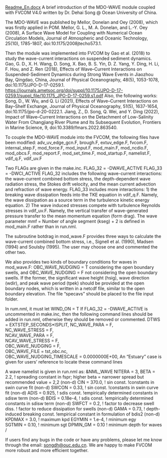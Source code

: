 [Readme_En.docx](https://github.com/DehaiSong/FVCOMv4.0-MDOwave/files/9557300/Readme_En.docx)
A brief introduction of the MDO-WAVE module coupled with FVCOM V4.0 written by Dr. Dehai Song @ Ocean University of China.

The MDO-WAVE was published by Mellor, Donelan and Oey (2008), which was firstly applied in POM.
Mellor, G. L., M. A. Donelan, and L.-Y. Oey (2008), A Surface Wave Model for Coupling with Numerical Ocean Circulation Models, Journal of Atmospheric and Oceanic Technology, 25(10), 1785-1807, doi:10.1175/2008jtecho573.1.

Then the module was implemented into FVCOM by Gao et al. (2018) to study the wave-current interactions on suspended sediment dynamics. 
Gao, G. D., X. H. Wang, D. Song, X. Bao, B. S. Yin, D. Z. Yang, Y. Ding, H. Li, F. Hou, and Z. Ren (2018), Effects of Wave–Current Interactions on Suspended-Sediment Dynamics during Strong Wave Events in Jiaozhou Bay, Qingdao, China, Journal of Physical Oceanography, 48(5), 1053-1078, doi:10.1175/JPO-D-17-0259.1.
https://journals.ametsoc.org/doi/suppl/10.1175/JPO-D-17-0259.1/suppl_file/10.1175_JPO-D-17-0259.s1.pdf
Also, the following works:
Song, D., W. Wu, and Q. Li (2021), Effects of Wave–Current Interactions on Bay–Shelf Exchange, Journal of Physical Oceanography, 51(5), 1637-1654, doi:10.1175/jpo-d-20-0222.1.
Jiang, Z., D. Song, Q. Wei, and Y. Ding (2022), Impact of Wave–Current Interactions on the Detachment of Low-Salinity Water From Changjiang River Plume and Its Subsequent Evolution, Frontiers in Marine Science, 9, doi:10.3389/fmars.2022.863540.

To couple the MDO-WAVE module into the FVCOM, the following files have been modified:
adv_uv_edge_gcn.F, brough.F, extuv_edge.F, fvcom.F, internal_step.F, mod_force.F, mod_input.F, mod_main.F, mod_ncdio.F, mod_obcs.F, mod_report.F, mod_set_time.F, mod_startup.F, namelist.F, vdif_q.F, vdif_uv.F

Two FLAGs are given in the make.inc.
             FLAG_32 =  -DWAVE_ACTIVE
             FLAG_33 =  -DWCI_ACTIVE
FLAG_32 includes the following wave-current interactions: the wave-current combined bottom stress, the depth-dependent wave radiation stress, the Stokes drift velocity, and the mean current advection and refraction of wave energy.
FLAG_33 includes more interactions: 1) the breaking wave dissipation feeds into the TKE equation in vdif_q.F. Namely, the wave dissipation as a source term in the turbulence kinetic energy equation. 2) The wave induced stresses compete with turbulence Reynolds stresses in vdif_uv.F. Namely, the vertical transfer of wave-generated pressure transfer to the mean momentum equation (form drag).
The wave parameter mmf = Number of angle segment (kseg) + 2 is defined in mod_main.F rather than in run.nml.

The subroutine botdrag in mod_wave.F provides three ways to calculate the wave-current combined bottom stress, i.e., Signell et al. (1990), Madsen (1994) and Soulsby (1995). The user may choose one and commented the other two.

We also provides two kinds of boundary conditions for waves in mod_wave.F:
OBC_WAVE_NUDGING = T considering the open boundary swells, and
OBC_WAVE_NUDGING = F not considering the open boundary swells.
If the former, the significant wave height (hsig), wave direction (wdir), and peak wave period (tpek) should be provided at the open boundary nodes, which is written in a netcdf file, similar to the open boundary elevation. 
The file “specavs” should be placed to the file input folder.

In rum.nml, it must let WIND_ON = T
If FLAG_32 =  -DWAVE_ACTIVE is uncommented in make.inc, then the following command lines should be added in run.nml, otherwise they should be removed or commented.
DTWS    =  EXTSTEP_SECONDS*ISPLIT, 
NC_WAVE_PARA    = F,         
NC_WAVE_STRESS  = F,       
NCAV_WAVE_PARA  = F,           
NCAV_WAVE_STRESS        = F,    
OBC_WAVE_NUDGING        = F,                       
OBC_WAVE_FILE   = tst_obc.nc,                     
OBC_WAVE_NUDGING_TIMESCALE      =  0.0000000E+00, 
An “Estuary” case is given for users’ reference to locate these command lines 

A wave namelist is given in run.nml as:
&NML_WAVE 
 NITERA  = 3,
 BETA    = 2.2,                  ! spreading constant in fspr; higher beta = narrower spread but recommended value = 2,2 (non-d)
 CIN     = 370.0,                ! sin const. !constants in swin curve fit (non-d)
 SWCON   = 0.33,                 ! sin const. !constants in swin curve fit (non-d)
 ADIS    = 0.925,                ! sdis const. !empirically determined constants in sdisw term (non-d)
 BDIS    = 0.18e-4,              ! sdis const. !empirically determined constants in sdisw term (non-d)
 SWFCT   = 0.2,                  ! factor to decrease swell diss.  ! factor to reduce dissipation for swells (non-d)
 GAMA    = 0.73,                 ! depth-induced breaking const. !empirical constant in formulation of bdis2 (non-d)  
 KPDMAX  = 3.0,                  ! maximum kpd
 EGYMIN  = 1.e-4,                 ! minimum egy    
 SGTMIN  = 0.10,                  ! minimum sgt
 DPMIN_GM  = 0.10                ! minimum depth for waves
 /

If users find any bugs in the code or have any problems, please let me know through the email: songdh@ouc.edu.cn. We are happy to make FVCOM more robust and more efficient together. 
